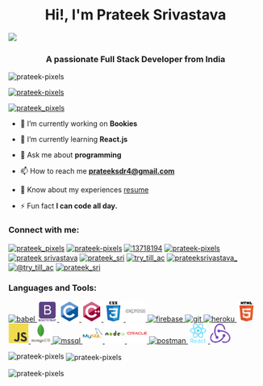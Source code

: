 <h1 align="center" >Hi!, I'm Prateek Srivastava</h1><img src="https://raw.githubusercontent.com/MartinHeinz/MartinHeinz/master/wave.gif" width="30px">
<h3 align="center">A passionate Full Stack Developer from India</h3>

<p align="left"> <img src="https://komarev.com/ghpvc/?username=prateek-pixels&label=Profile%20views&color=0e75b6&style=flat" alt="prateek-pixels" /> </p>

<p align="left"> <a href="https://github.com/ryo-ma/github-profile-trophy"><img src="https://github-profile-trophy.vercel.app/?username=prateek-pixels" alt="prateek-pixels" /></a> </p>

<p align="left"> <a href="https://twitter.com/prateek_pixels" target="blank"><img src="https://img.shields.io/twitter/follow/prateek_pixels?logo=twitter&style=for-the-badge" alt="prateek_pixels" /></a> </p>

- 🔭 I’m currently working on **Bookies**

- 🌱 I’m currently learning **React.js**

- 💬 Ask me about **programming**

- 📫 How to reach me **prateeksdr4@gmail.com**

- 📄 Know about my experiences [resume](resume)

- ⚡ Fun fact **I can code all day.**

<h3 align="left">Connect with me:</h3>
<p align="left">
<a href="https://twitter.com/prateek_pixels" target="blank"><img align="center" src="https://raw.githubusercontent.com/rahuldkjain/github-profile-readme-generator/master/src/images/icons/Social/twitter.svg" alt="prateek_pixels" height="30" width="40" /></a>
<a href="https://linkedin.com/in/prateek-pixels" target="blank"><img align="center" src="https://raw.githubusercontent.com/rahuldkjain/github-profile-readme-generator/master/src/images/icons/Social/linked-in-alt.svg" alt="prateek-pixels" height="30" width="40" /></a>
<a href="https://stackoverflow.com/users/13718194" target="blank"><img align="center" src="https://raw.githubusercontent.com/rahuldkjain/github-profile-readme-generator/master/src/images/icons/Social/stack-overflow.svg" alt="13718194" height="30" width="40" /></a>
<a href="https://instagram.com/prateek-pixels" target="blank"><img align="center" src="https://raw.githubusercontent.com/rahuldkjain/github-profile-readme-generator/master/src/images/icons/Social/instagram.svg" alt="prateek-pixels" height="30" width="40" /></a>
<a href="https://www.youtube.com/c/prateek srivastava" target="blank"><img align="center" src="https://raw.githubusercontent.com/rahuldkjain/github-profile-readme-generator/master/src/images/icons/Social/youtube.svg" alt="prateek srivastava" height="30" width="40" /></a>
<a href="https://www.codechef.com/users/prateek_sri" target="blank"><img align="center" src="https://cdn.jsdelivr.net/npm/simple-icons@3.1.0/icons/codechef.svg" alt="prateek_sri" height="30" width="40" /></a>
<a href="https://www.hackerrank.com/try_till_ac" target="blank"><img align="center" src="https://raw.githubusercontent.com/rahuldkjain/github-profile-readme-generator/master/src/images/icons/Social/hackerrank.svg" alt="try_till_ac" height="30" width="40" /></a>
<a href="https://www.leetcode.com/prateeksrivastava_" target="blank"><img align="center" src="https://raw.githubusercontent.com/rahuldkjain/github-profile-readme-generator/master/src/images/icons/Social/leet-code.svg" alt="prateeksrivastava_" height="30" width="40" /></a>
<a href="https://www.hackerearth.com/@try_till_ac" target="blank"><img align="center" src="https://raw.githubusercontent.com/rahuldkjain/github-profile-readme-generator/master/src/images/icons/Social/hackerearth.svg" alt="@try_till_ac" height="30" width="40" /></a>
<a href="https://auth.geeksforgeeks.org/user/prateek_sri" target="blank"><img align="center" src="https://raw.githubusercontent.com/rahuldkjain/github-profile-readme-generator/master/src/images/icons/Social/geeks-for-geeks.svg" alt="prateek_sri" height="30" width="40" /></a>
</p>

<h3 align="left">Languages and Tools:</h3>
<p align="left"> <a href="https://babeljs.io/" target="_blank"> <img src="https://www.vectorlogo.zone/logos/babeljs/babeljs-icon.svg" alt="babel" width="40" height="40"/> </a> <a href="https://getbootstrap.com" target="_blank"> <img src="https://raw.githubusercontent.com/devicons/devicon/master/icons/bootstrap/bootstrap-plain-wordmark.svg" alt="bootstrap" width="40" height="40"/> </a> <a href="https://www.cprogramming.com/" target="_blank"> <img src="https://raw.githubusercontent.com/devicons/devicon/master/icons/c/c-original.svg" alt="c" width="40" height="40"/> </a> <a href="https://www.w3schools.com/cpp/" target="_blank"> <img src="https://raw.githubusercontent.com/devicons/devicon/master/icons/cplusplus/cplusplus-original.svg" alt="cplusplus" width="40" height="40"/> </a> <a href="https://www.w3schools.com/css/" target="_blank"> <img src="https://raw.githubusercontent.com/devicons/devicon/master/icons/css3/css3-original-wordmark.svg" alt="css3" width="40" height="40"/> </a> <a href="https://expressjs.com" target="_blank"> <img src="https://raw.githubusercontent.com/devicons/devicon/master/icons/express/express-original-wordmark.svg" alt="express" width="40" height="40"/> </a> <a href="https://firebase.google.com/" target="_blank"> <img src="https://www.vectorlogo.zone/logos/firebase/firebase-icon.svg" alt="firebase" width="40" height="40"/> </a> <a href="https://git-scm.com/" target="_blank"> <img src="https://www.vectorlogo.zone/logos/git-scm/git-scm-icon.svg" alt="git" width="40" height="40"/> </a> <a href="https://heroku.com" target="_blank"> <img src="https://www.vectorlogo.zone/logos/heroku/heroku-icon.svg" alt="heroku" width="40" height="40"/> </a> <a href="https://www.w3.org/html/" target="_blank"> <img src="https://raw.githubusercontent.com/devicons/devicon/master/icons/html5/html5-original-wordmark.svg" alt="html5" width="40" height="40"/> </a> <a href="https://developer.mozilla.org/en-US/docs/Web/JavaScript" target="_blank"> <img src="https://raw.githubusercontent.com/devicons/devicon/master/icons/javascript/javascript-original.svg" alt="javascript" width="40" height="40"/> </a> <a href="https://www.mongodb.com/" target="_blank"> <img src="https://raw.githubusercontent.com/devicons/devicon/master/icons/mongodb/mongodb-original-wordmark.svg" alt="mongodb" width="40" height="40"/> </a> <a href="https://www.microsoft.com/en-us/sql-server" target="_blank"> <img src="https://www.svgrepo.com/show/303229/microsoft-sql-server-logo.svg" alt="mssql" width="40" height="40"/> </a> <a href="https://www.mysql.com/" target="_blank"> <img src="https://raw.githubusercontent.com/devicons/devicon/master/icons/mysql/mysql-original-wordmark.svg" alt="mysql" width="40" height="40"/> </a> <a href="https://nodejs.org" target="_blank"> <img src="https://raw.githubusercontent.com/devicons/devicon/master/icons/nodejs/nodejs-original-wordmark.svg" alt="nodejs" width="40" height="40"/> </a> <a href="https://www.oracle.com/" target="_blank"> <img src="https://raw.githubusercontent.com/devicons/devicon/master/icons/oracle/oracle-original.svg" alt="oracle" width="40" height="40"/> </a> <a href="https://postman.com" target="_blank"> <img src="https://www.vectorlogo.zone/logos/getpostman/getpostman-icon.svg" alt="postman" width="40" height="40"/> </a> <a href="https://reactjs.org/" target="_blank"> <img src="https://raw.githubusercontent.com/devicons/devicon/master/icons/react/react-original-wordmark.svg" alt="react" width="40" height="40"/> </a> <a href="https://redux.js.org" target="_blank"> <img src="https://raw.githubusercontent.com/devicons/devicon/master/icons/redux/redux-original.svg" alt="redux" width="40" height="40"/> </a> </p>

<p><img align="left" src="https://github-readme-stats.vercel.app/api/top-langs?username=prateek-pixels&show_icons=true&locale=en&layout=compact" alt="prateek-pixels" /></p>

<p>&nbsp;<img align="center" src="https://github-readme-stats.vercel.app/api?username=prateek-pixels&show_icons=true&locale=en" alt="prateek-pixels" /></p>

<p><img align="center" src="https://github-readme-streak-stats.herokuapp.com/?user=prateek-pixels&" alt="prateek-pixels" /></p>
